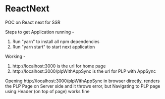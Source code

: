 # ReactNext
POC on React next for SSR


Steps to get Application running -

1) Run "yarn" to install all npm dependencies
2) Run "yarn start" to start next application

Working -
1) http://localhost:3000 is the url for home page
2) http://localhost:3000/plpWithAppSync is the url for PLP with AppSync

Opening http://localhost:3000/plpWithAppSync in browser directly, renders the PLP Page on Server side and it throws error, but Navigating to PLP page using Header (on top of page) works fine

